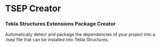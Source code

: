 # TSEP Creator

### Tekla Structures Extensions Package Creator

Automatically detect and package the dependencies of your project into a .tsep file that can be installed into Tekla Structures.
